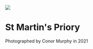 <a href="https://juncture-digital.org"><img src="https://gitcdn.link/repo/jstor-labs/juncture/main/images/ve-button.png"></a>

<param ve-config header="header" main="now-and-then">

<param ve-compare url="https://stor.artstor.org/stor/97098272-abea-4e1f-992c-44c89c1ad4c3" label="St Martin's Prioery, Canterbury (2021)" attribution="Conor Murphy">
<param ve-compare url="https://stor.artstor.org/stor/5394b37b-30f1-4c6c-a751-990c98a13f1f" label="St Martin's Priory (1905 or earlier)">

# St Martin's Priory

Photographed by Conor Murphy in 2021
